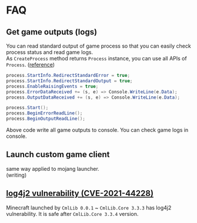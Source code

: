 # FAQ

## Get game outputs (logs)

You can read standard output of game process so that you can easily check process status and read game logs.  
As `CreateProcess` method returns `Process` instance, you can use all APIs of `Process`. ([reference](https://docs.microsoft.com/en-us/dotnet/api/system.diagnostics.process?view=net-6.0))

```csharp
process.StartInfo.RedirectStandardError = true;
process.StartInfo.RedirectStandardOutput = true;
process.EnableRaisingEvents = true;
process.ErrorDataReceived += (s, e) => Console.WriteLine(e.Data);
process.OutputDataReceived += (s, e) => Console.WriteLine(e.Data);

process.Start();
process.BeginErrorReadLine();
process.BeginOutputReadLine();
```

Above code write all game outputs to console. You can check game logs in console.

## Launch custom game client

same way applied to mojang launcher.  
(writing)

## [log4j2 vulnerability (CVE-2021-44228)](https://cve.mitre.org/cgi-bin/cvename.cgi?name=CVE-2021-44228)

Minecraft launched by `CmlLib 0.0.1` ~ `CmlLib.Core 3.3.3` has log4j2 vulnerability. It is safe after `CmlLib.Core 3.3.4` version.